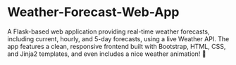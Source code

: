 # Weather-Forecast-Web-App
A Flask-based web application providing real-time weather forecasts, including current, hourly, and 5-day forecasts, using a live Weather API. The app features a clean, responsive frontend built with Bootstrap, HTML, CSS, and Jinja2 templates, and even includes a nice weather animation! 🌈
